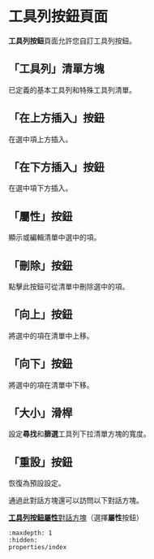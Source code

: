 # 工具列按鈕頁面

**工具列按鈕**頁面允許您自訂工具列按鈕。

## 「工具列」清單方塊

已定義的基本工具列和特殊工具列清單。

## 「在上方插入」按鈕

在選中項上方插入。

## 「在下方插入」按鈕

在選中項下方插入。

## 「屬性」按鈕

顯示或編輯清單中選中的項。

## 「刪除」按鈕

點擊此按鈕可從清單中刪除選中的項。

## 「向上」按鈕

將選中的項在清單中上移。

## 「向下」按鈕

將選中的項在清單中下移。

## 「大小」滑桿

設定**尋找**和**篩選**工具列下拉清單方塊的寬度。

## 「重設」按鈕

恢復為預設設定。

通過此對話方塊還可以訪問以下對話方塊。

[**工具列按鈕屬性**對話方塊](properties/index)（選擇**屬性**按鈕）

```{toctree}
:maxdepth: 1
:hidden:
properties/index
```